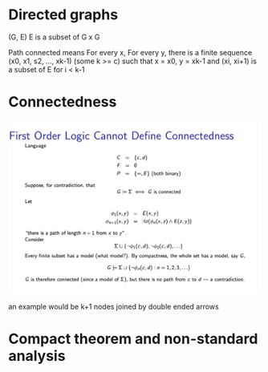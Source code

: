 # Directed graphs

(G, E) E is a subset of G x G

Path connected means 
For every x, For every y, there is a finite sequence (x0, x1, s2, ..., xk-1) (some k >= c)
    such that x = x0, y = xk-1 
    and (xi, xi+1) is a subset of E for i < k-1

# Connectedness

![Alt text](image.png)

an example would be k+1 nodes joined by double ended arrows

# Compact theorem and non-standard analysis

